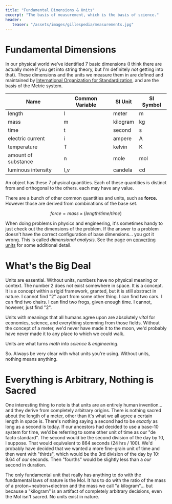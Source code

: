 ```yaml
---
title: "Fundamental Dimensions & Units"
excerpt: "The basis of measurement, which is the basis of science."
header:
   teaser: "/assets/images/gillespedia/measurements.jpg"
---
```


# Fundamental Dimensions

In our physical world we've identified 7 basic dimensions (I think there are actually more if you get into string theory, but I'm definitely *not* getting into that). These dimensions and the units we measure them in are defined and maintained by [International Organization for Standardization](https://www.iso.org/home.html), and are the basis of the Metric system.

| Name                | Common Variable | SI Unit  | SI Symbol |
|---------------------|-----------------|----------|-----------|
| length              | l               | meter    | m         |
| mass                | m               | kilogram | kg        |
| time                | t               | second   | s         |
| electric current    | i               | ampere   | A         |
| temperature         | T               | kelvin   | K         |
| amount of substance | n               | mole     | mol       |
| luminous intensity  | l_v             | candela  | cd        |

An object has these 7 physical quantities. Each of these quantities is distinct from and orthogonal to the others. each may have any value. 

There are a bunch of other common quantities and units, such as **force.** However those are derived from combinations of the base set. 

$$force = mass\times(length/time/time)$$

When doing problems in physics and engineering, it's sometimes handy to just check out the dimensions of the problem. If the answer to a problem doesn't have the correct configuration of base dimensions... you got it wrong. This is called *dimensional analysis*. See the page on [converting units](https://www.notion.so/Unit-conversions-7975a4e9685d47cf9488899d81ba0d89) for some additional detail.

# What's the Big Deal

Units are essential. Without units, numbers have no physical meaning or context. The number 2 does not exist somewhere in space. It is a concept. It is a concept within a rigid framework, granted, but it is still abstract in nature. I cannot find "2" apart from some other thing. I can find two cars. I can find two chairs. I can find two frogs, given enough time. I cannot, however, just find "2". 

Units with meanings that all humans agree upon are absolutely *vital* for economics, science, and everything stemming from those fields. Without the concept of a meter, we'd never have made it to the moon, we'd probably have never made it to any place to which we could walk.

Units are what turns *math* into *science* & *engineering*.

So. Always be very clear with what units you're using. Without units, nothing means anything.

# Everything is Arbitrary, Nothing is Sacred

One interesting thing to note is that units are an entirely human invention... and they derive from completely arbitrary origins. There is nothing sacred about the length of a meter, other than it's what we all agree a certain length in space is. There's nothing saying a second had to be *exactly* as long as a second is today. If our ancestors had decided to use a base-10 system for time, we'd be referring to some other unit of time as our "de facto standard". The second would be the second division of the day by 10, I suppose. That would equivalent to 864 seconds (24 hrs / 100). We'd probably have decided that we wanted a more fine-grain unit of time and then went with "thirds", which would be the 3rd division of the day by 10: 8.64 of *our* seconds. Then "fourths" would be slightly less than a *our* second in duration.

The only fundamental unit that really has anything to do with the fundamental laws of nature is the Mol. It has to do with the ratio of the mass of a proton+neutron+electron and the mass we call "a kilogram"... but because a "kilogram" is an artifact of completely arbitrary decisions, even the Mol isn't sacred. No units exist in nature.